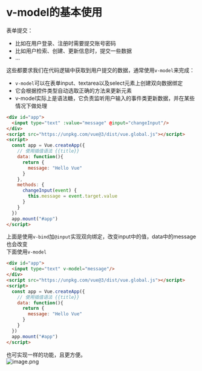 <a name="XF1YI"></a>
# v-model的基本使用
表单提交：

- 比如在用户登录、注册时需要提交账号密码
- 比如用户检索、创建、更新信息时，提交一些数据
- ...

这些都要求我们在代码逻辑中获取到用户提交的数据，通常使用`v-model`来完成：

- `v-model`可以在表单input、textarea以及select元素上创建双向数据绑定
- 它会根据控件类型自动选取正确的方法来更新元素
- v-model实际上是语法糖，它负责监听用户输入的事件类更新数据，并在某些情况下做处理
```html
<div id="app">
  <input type="text" :value="message" @input="changeInput"/>
</div>
<script src="https://unpkg.com/vue@3/dist/vue.global.js"></script>
<script>
  const app = Vue.createApp({
    // 使用插值语法 {{title}}
    data: function(){
      return {
        message: "Hello Vue"
      }
    },
    methods: {
      changeInput(event) {
        this.message = event.target.value
      }
    }
  })
  app.mount("#app")
</script>
```
上面是使用`v-bind`加`@input`实现双向绑定，改变input中的值，data中的message也会改变<br />下面使用`v-model`
```html
<div id="app">
  <input type="text" v-model="message"/>
</div>
<script src="https://unpkg.com/vue@3/dist/vue.global.js"></script>
<script>
  const app = Vue.createApp({
    // 使用插值语法 {{title}}
    data: function(){
      return {
        message: "Hello Vue"
      }
    }
  })
  app.mount("#app")
</script>
```
也可实现一样的功能，且更方便。<br />![image.png](https://cdn.nlark.com/yuque/0/2023/png/35204765/1679145229495-9809934b-a1ad-44c5-a874-b9fe478e1a6e.png#averageHue=%23f1eae9&clientId=u1455870c-7172-4&from=paste&height=78&id=ua920c274&name=image.png&originHeight=78&originWidth=485&originalType=binary&ratio=1&rotation=0&showTitle=false&size=30415&status=done&style=none&taskId=u8188d8bd-bc97-4029-ad98-c0a871db380&title=&width=485)

